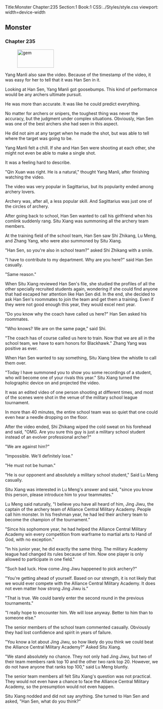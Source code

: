 Title:Monster 
Chapter:235 
Section:1 
Book:1 
CSS:../Styles/style.css 
viewport: width=device-width
  
## Monster
### Chapter 235 
<figure>
	<img src="../Images/gem.gif" alt="gem" id="gem" width="120" height="60" />
</figure>
  

  
  Yang Manli also saw the video. Because of the timestamp of the video, it was easy for her to tell that it was Han Sen in it.

Looking at Han Sen, Yang Manli got goosebumps. This kind of performance would be any archers ultimate pursuit.

He was more than accurate. It was like he could predict everything.

No matter for archers or snipers, the toughest thing was never the accuracy, but the judgment under complex situations. Obviously, Han Sen was one of the best archers she had seen in this aspect.

He did not aim at any target when he made the shot, but was able to tell where the target was going to be.

Yang Manli felt a chill. If she and Han Sen were shooting at each other, she might not even be able to make a single shot.

It was a feeling hard to describe.

"Qin Xuan was right. He is a natural," thought Yang Manli, after finishing watching the video.

The video was very popular in Sagittarius, but its popularity ended among archery lovers.

Archery was, after all, a less popular skill. And Sagittarius was just one of the circles of archery.

After going back to school, Han Sen wanted to call his girlfriend when his comlink suddenly rang. Situ Xiang was summoning all the archery team members.

At the training field of the school team, Han Sen saw Shi Zhikang, Lu Meng, and Zhang Yang, who were also summoned by Situ Xiang.

"Han Sen, so you're also in school team?" asked Shi Zhikang with a smile.

"I have to contribute to my department. Why are you here?" said Han Sen casually.

"Same reason."

When Situ Xiang reviewed Han Sen's file, she studied the profiles of all the other specially recruited students again, wondering if she could find anyone that had escaped her attention like Han Sen did. In the end, she decided to ask Han Sen's roommates to join the team and get them a training. Even if they were not good enough this year, they would excel next year.

"Do you know why the coach have called us here?" Han Sen asked his roommates.

"Who knows? We are on the same page," said Shi.

"The coach has of course called us here to train. Now that we are all in the school team, we have to earn honors for Blackhawk." Zhang Yang was positive as ever.

When Han Sen wanted to say something, Situ Xiang blew the whistle to call them over.

"Today I have summoned you to show you some recordings of a student, who will become one of your rivals this year." Situ Xiang turned the holographic device on and projected the video.

It was an edited video of one person shooting at different times, and most of the scenes were shot in the venue of the military school league tournament.

In more than 40 minutes, the entire school team was so quiet that one could even hear a needle dropping on the floor.

After the video ended, Shi Zhikang wiped the cold sweat on his forehead and said, "OMG. Are you sure this guy is just a military school student instead of an evolver professional archer?"

"We are against him?"

"Impossible. We'll definitely lose."

"He must not be human."

"He is our opponent and absolutely a military school student," Said Lu Meng casually.

Situ Xiang was interested in Lu Meng's answer and said, "since you know this person, please introduce him to your teammates."

Lu Meng said naturally, "I believe you have all heard of him, Jing Jiwu, the captain of the archery team of Alliance Central Military Academy. People call him monster. In his freshman year, he had led their archery team to become the champion of the tournament."

"Since his sophomore year, he had helped the Alliance Central Military Academy win every competition from warframe to martial arts to Hand of God, with no exception."

"In his junior year, he did exactly the same thing. The military Academy league had changed its rules because of him. Now one player is only allowed to participate in one field."

"Such bad luck. How come Jing Jiwu happened to pick archery?"

"You're getting ahead of yourself. Based on our strength, it is not likely that we would ever compete with the Alliance Central Military Academy. It does not even matter how strong Jing Jiwu is."

"That is true. We could barely enter the second round in the previous tournaments."

"I really hope to encounter him. We will lose anyway. Better to him than to someone else."

The senior members of the school team commented casually. Obviously they had lost confidence and spirit in years of failure.

"You know a lot about Jing Jiwu, so how likely do you think we could beat the Alliance Central Military Academy?" Asked Situ Xiang.

"We stand absolutely no chance. They not only had Jing Jiwu, but two of their team members rank top 10 and the other two rank top 20. However, we do not have anyone that ranks top 100," said Lu Meng bluntly.

The senior team members all felt Situ Xiang's question was not practical. They would not even have a chance to face the Alliance Central Military Academy, so the presumption would not even happen.

Situ Xiang nodded and did not say anything. She turned to Han Sen and asked, "Han Sen, what do you think?"
